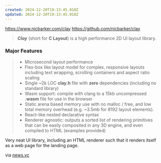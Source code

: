 ```yaml
---
created: 2024-12-20T19:13:45.018Z
updated: 2024-12-20T19:13:45.018Z
---
```

https://www.nicbarker.com/clay
https://github.com/nicbarker/clay

> **_Clay_** (short for **C Layout**) is a high performance 2D UI layout library.

### Major Features

> - Microsecond layout performance
> - Flex-box like layout model for complex, responsive layouts including text wrapping, scrolling containers and aspect ratio scaling
> - Single ~2k LOC **clay.h** file with **zero** dependencies (including no standard library)
> - Wasm support: compile with clang to a 15kb uncompressed **.wasm** file for use in the browser
> - Static arena based memory use with no malloc / free, and low total memory overhead (e.g. ~3.5mb for 8192 layout elements).
> - React-like nested declarative syntax
> - Renderer agnostic: outputs a sorted list of rendering primitives that can be easily composited in any 3D engine, and even compiled to HTML (examples provided)

Very neat UI library, including an HTML renderer such that it renders itself as a web page for the landing page.

via [news.yc](https://news.ycombinator.com/item?id=42463123)



